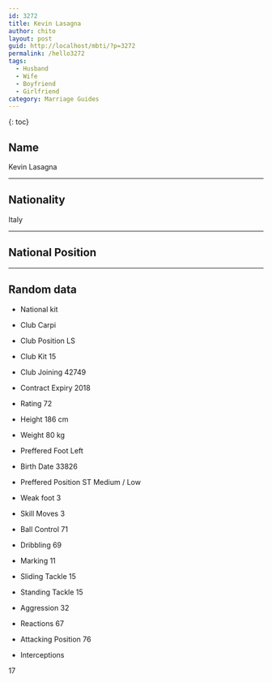 ```yaml
---
id: 3272
title: Kevin Lasagna
author: chito
layout: post
guid: http://localhost/mbti/?p=3272
permalink: /hello3272
tags:
  - Husband
  - Wife
  - Boyfriend
  - Girlfriend
category: Marriage Guides
---
```



{: toc}


## Name  
Kevin Lasagna 

* * *

## Nationality  
Italy 

* * *

## National Position 

* * *

## Random data 

  * National kit 
  * Club 
Carpi 

  * Club Position 
LS 

  * Club Kit 
15 

  * Club Joining 
42749 

  * Contract Expiry 
2018 

  * Rating 
72 

  * Height 
186 cm 

  * Weight 
80 kg 

  * Preffered Foot 
Left 

  * Birth Date 
33826 

  * Preffered Position 
ST Medium / Low 

  * Weak foot 
3 

  * Skill Moves 
3 

  * Ball Control 
71 

  * Dribbling 
69 

  * Marking 
11 

  * Sliding Tackle 
15 

  * Standing Tackle 
15 

  * Aggression 
32 

  * Reactions 
67 

  * Attacking Position 
76 

  * Interceptions 

17</ul>